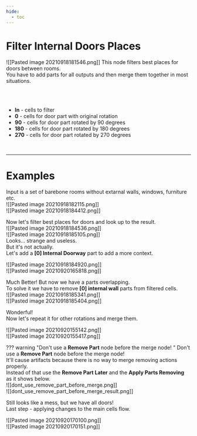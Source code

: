 ```yaml
---
hide:
  - toc
---
```


# **Filter Internal Doors Places**

![[Pasted image 20210918181546.png]]
This node filters best places for doors between rooms.  
You have to add parts for all outputs and then merge them together in most situations.

<br /><br />

- **In** - cells to filter
- **0** - cells for door part with original rotation
- **90** - cells for door part rotated by 90 degrees
- **180** - cells for door part rotated by 180 degrees
- **270** - cells for door part rotated by 270 degrees

<br />

--------

# Examples
Input is a set of barebone rooms without extarnal walls, windows, furniture etc.  
![[Pasted image 20210918182115.png]]  
![[Pasted image 20210918184412.png]]  

Now let's filter best places for doors and look up to the result.    
![[Pasted image 20210918184536.png]]  
![[Pasted image 20210918185105.png]]  
Looks... strange and useless.  
But it's not actually.  
Let's add a **[0] Internal Doorway** part to add a more context.  

![[Pasted image 20210918184920.png]]  
![[Pasted image 20210920165818.png]]  

Much Better! But now we have a parts overlapping.  
To solve it we have to remove **[0] internal wall** parts from filtered cells.   
![[Pasted image 20210918185341.png]]  
![[Pasted image 20210918185404.png]]  

Wonderful!  
Now let's repeat it for other rotations and merge them.  

![[Pasted image 20210920155142.png]]  
![[Pasted image 20210920155417.png]]  

??? warning "Don't use a **Remove Part** node before the merge node! "
	Don't use a **Remove Part** node before the merge node!  
	It'll cause artifacts because there is no way to merge removing actions properly.  
	Instead of that use the **Remove Part Later** and the **Apply Parts Removing** as it shows below.  
	![[dont_use_remove_part_before_merge.png]]  
	![[dont_use_remove_part_before_merge_result.png]]  

Still looks like a mess, but we have all doors!  
Last step - applying changes to the main cells flow.  

![[Pasted image 20210920170100.png]]  
![[Pasted image 20210920170151.png]]  